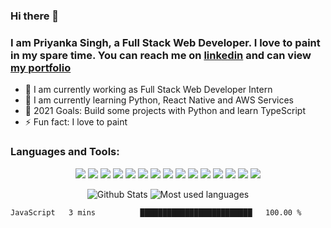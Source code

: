 ### Hi there 👋

### I am Priyanka Singh, a Full Stack Web Developer. I love to paint in my spare time. You can reach me on [linkedin](https://www.linkedin.com/in/priyanka-singh-94014719/) and can view [my portfolio](https://laughing-beaver-beb436.netlify.app/)

- 🔭 I am currently working as Full Stack Web Developer Intern
- 🌱 I am currently learning Python, React Native and AWS Services
- 🥅 2021 Goals: Build some projects with Python and learn TypeScript
- ⚡ Fun fact: I love to paint


### Languages and Tools:
<p align="center">
  <img src="https://img.shields.io/badge/javascript%20-%23323330.svg?&style=for-the-badge&logo=javascript&logoColor=%23F7DF1E"/> 
  <img src="https://img.shields.io/badge/node.js%20-%2343853D.svg?&style=for-the-badge&logo=node.js&logoColor=white"/> 
  <img src="https://img.shields.io/badge/html5%20-%23E34F26.svg?&style=for-the-badge&logo=html5&logoColor=white"/> 
  <img src="https://img.shields.io/badge/css3%20-%231572B6.svg?&style=for-the-badge&logo=css3&logoColor=white"/> 
  <img src="https://img.shields.io/badge/markdown-%23000000.svg?&style=for-the-badge&logo=markdown&logoColor=white"/> 
  <img src="https://img.shields.io/badge/express.js%20-%23404d59.svg?&style=for-the-badge"/> 
  <img src="https://img.shields.io/badge/react%20-%2320232a.svg?&style=for-the-badge&logo=react&logoColor=%2361DAFB"/> 
  <img src="https://img.shields.io/badge/bootstrap%20-%23563D7C.svg?&style=for-the-badge&logo=bootstrap&logoColor=white"/> 
  <img src="https://img.shields.io/badge/jquery%20-%230769AD.svg?&style=for-the-badge&logo=jquery&logoColor=white"/> 
  <img src="https://img.shields.io/badge/git%20-%23F05033.svg?&style=for-the-badge&logo=git&logoColor=white"/> 
  <img src="https://img.shields.io/badge/github%20-%23121011.svg?&style=for-the-badge&logo=github&logoColor=white"/> 
  <img src="https://img.shields.io/badge/heroku%20-%23430098.svg?&style=for-the-badge&logo=heroku&logoColor=white"/> 
  <img src="https://img.shields.io/badge/mysql-%2300f.svg?&style=for-the-badge&logo=mysql&logoColor=white"/> 
  <img src ="https://img.shields.io/badge/MongoDB-%234ea94b.svg?&style=for-the-badge&logo=mongodb&logoColor=white"/> 
  <img src="https://img.shields.io/badge/travis-ci%20-%232B2F33.svg?&style=for-the-badge&logo=travis&logoColor=white"/> 
</p>
 


<p align="center">
  <img alt="Github Stats" src="https://github-readme-stats-1-git-master.singhpri30.vercel.app/api?username=singhpri30&show_icons=true&theme=synthwave" />
  <img align="top" alt="Most used languages" src="https://github-readme-stats-1-git-master.singhpri30.vercel.app//api/top-langs/?username=singhpri30&theme=nightowl&layout=compact" />
</p>

<!--START_SECTION:waka-->
```text
JavaScript   3 mins          █████████████████████████   100.00 % 
```
<!--END_SECTION:waka-->



